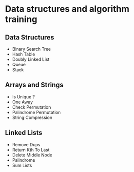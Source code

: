 # Data structures and algorithm training
## Data Structures
- Binary Search Tree
- Hash Table
- Doubly Linked List
- Queue
- Stack

## Arrays and Strings
 - Is Unique ?
 - One Away
 - Check Permutation
 - Palindrome Permutation
 - String Compression

## Linked Lists
 - Remove Dups
 - Return Kth To Last
 - Delete Middle Node
 - Palindrome
 - Sum Lists
